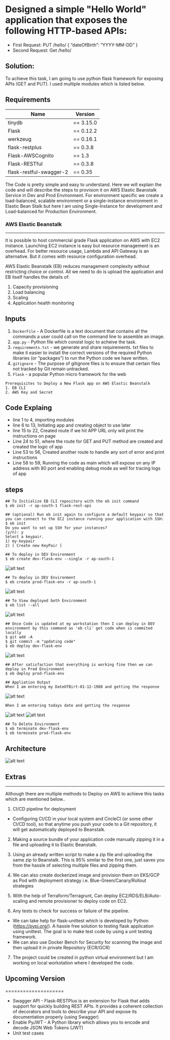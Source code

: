 # Designed a simple "Hello World" application that exposes the following HTTP-based APIs:
- First Request: PUT /hello/<username> { “dateOfBirth”: “YYYY-MM-DD” }
- Second Request: Get /hello/<username>

## Solution: 
To achieve this task, I am going to use python flask framework for exposing APIs (GET and PUT). I used multiple modules which is listed below.

## Requirements

| Name | Version |
|------|---------|
| tinydb | == 3.15.0 |
| Flask | == 0.12.2 |
| werkzeug | == 0.16.1 |
| flask-restplus | == 0.3.8 |
| Flask-AWSCognito |== 1.3 |
| Flask-RESTful | == 0.3.8 |
| flask-restful-swagger-2 | == 0.35 |

The Code is pretty simple and easy to understand. Here we will explain the code and will describe the steps to provision it on AWS Elastic Beanstalk Service in Dev and Prod Environment. For environment specific we create a load-balanced, scalable environment or a single-instance environment in Elastic Bean Stalk but here I am using Single-Instance for development and Load-balanced for Production Environment.


### AWS Elastic Beanstalk
--------------------------

It is possible to host commercial grade Flask application on AWS with EC2 instance. Launching EC2 instance is easy but resource management is an overhead. For better resource usage, Lambda and API Gateway is an alternative. But it comes with resource configuration overhead.

AWS Elastic Beanstalk (EB) reduces management complexity without restricting choice or control. All we need to do is upload the application and EB itself handles the details of:
1. Capacity provisioning
2. Load balancing
3. Scaling
4. Application health monitoring

## Inputs

1. `DockerFile`         - A Dockerfile is a text document that contains all the commands a user could call on the command line to assemble an image.
2. `app.py`             - Python file which consist logic to acheive the task.
3. `requirements.txt`   - we generate and share requirements. txt files to make it easier to install the correct versions of the required Python libraries (or “packages”) to run the Python code we have written.
4. `gitignore`          - The purpose of gitignore files is to ensure that certain files not tracked by Git remain untracked.
5. `Flask`              - a popular Python micro framework for the web

```
Prerequisites to Deploy a New Flask app on AWS Elastic Beanstalk
1. EB CLI
2. AWS Key and Secret
```

## Code Explaing
- line 1 to 4, importing modules
- line 6 to 13, Initiating app and creating object to use later
- line 15 to 22, Created route if we hit APP URL only will print the instructions on page
- Line 24 to 51, where the route for GET and PUT method are created and created the logic of app
- Line 53 to 56, Created another route to handle any sort of error and print instructions
- Line 58 to 59, Running the code as main which will expose on any IP address with 80 port and enabling debug mode as well for tracing logs of app

## steps
```
## To Initialize EB CLI repository with the eb init command
$ eb init -r ap-south-1 flask-rest-api

## (optional) Run eb init again to configure a default keypair so that you can connect to the EC2 instance running your application with SSH:
$ eb init
Do you want to set up SSH for your instances?
(y/n): y
Select a keypair.
1) my-keypair
2) [ Create new KeyPair ]

## To deploy in DEV Environment
$ eb create dev-flask-env --single -r ap-south-1
```
![alt text](https://github.com/manukoli1986/DevOpsR/blob/main/images/2.jpg)
```
## To deploy in DEV Environment
$ eb create prod-flask-env -r ap-south-1
```
![alt text](https://github.com/manukoli1986/DevOpsR/blob/main/images/3.jpg)
```
## To View deployed both Environment
$ eb list --all
```
![alt text](https://github.com/manukoli1986/DevOpsR/blob/main/images/1.jpg)
```
## Once Code is updated at my workstation then I can deploy in DEV environment by this command as 'eb cli' get code when is commited locally
$ git add -A
$ git commit -m "updating code"
$ eb deploy dev-flask-env
```
![alt text](https://github.com/manukoli1986/DevOpsR/blob/main/images/4.jpg)
```
## After satisfaction that everything is working fine then we can deploy in Prod Environment
$ eb deploy prod-flask-env

## Appliation Output
When I am entering my DateOfBirt-01-12-1988 and getting the response
```
![alt text](https://github.com/manukoli1986/DevOpsR/blob/main/images/5.jpg)
```
When I am entering todays date and getting the response
```
![alt text](https://github.com/manukoli1986/DevOpsR/blob/main/images/6.jpg)
![alt text](https://github.com/manukoli1986/DevOpsR/blob/main/images/7.jpg)
```
## To Delete Environment
$ eb terminate dev-flask-env
$ eb terminate prod-flask-env
```

## Architecture
![alt text](https://github.com/manukoli1986/DevOpsR/blob/main/images/8.jpg)


## Extras
---------

Although there are multiple methods to Deploy on AWS to achieve this tasks which are mentioned below..

1. CI/CD pipeline for deployment
- Configuring CI/CD in your local system and CircleCI (or some other CI/CD tool), so that anytime you push your code to a Git repository, it will get automatically deployed to Beanstalk.

2. Making a source bundle of your application code manually zipping it in a file and uploading it to Elastic Beanstalk.

3. Using an already written script to make a zip file and uploading the same zip to Beanstalk. This is 95% similar to the first one, just saves you from the hassle of selecting multiple files and zipping them.

4. We can also create dockerized image and provision them on EKS/GCP as Pod with deployment strategy i.e. Blue-Green/Canary/Rollout strategies 

5. With the help of Terraform/Terragrunt, Can deploy EC2/RDS/ELB/Auto-scaling and remote provisioner to deploy code on EC2.

6. Any tests to check for success or failure of the pipeline.
- We can take help for flask-unittest which is developed by Python (https://pypi.org/). A hassle free solution to testing flask application using unittest. The goal is to make test code by using a unit testing framework.
- We can also use Docker Bench for Security for scanning the image and then upload it in private Repository (ECR/GCR)

7. The project could be created in python virtual environment but I am working on local workstation where I developed the code. 


## Upcoming Version
====================
- Swagger API - Flask-RESTPlus is an extension for Flask that adds support for quickly building REST APIs. It provides a coherent collection of decorators and tools to describe your API and expose its documentation properly (using Swagger)
- Enable PyJWT - A Python library which allows you to encode and decode JSON Web Tokens (JWT)
- Unit test cases